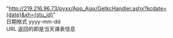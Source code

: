 "http://219.216.96.73/pyxx/App_Ajax/GetkcHandler.ashx?kcdate={date}&xh={stu_id}"    
日期格式 yyyy-mm-dd    
URL 返回的即是当天课表信息